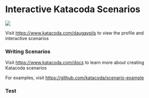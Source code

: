 # Interactive Katacoda Scenarios

[![](http://shields.katacoda.com/katacoda/daugavpils/count.svg)](https://www.katacoda.com/daugavpils "Get your profile on Katacoda.com")

Visit https://www.katacoda.com/daugavpils to view the profile and interactive scenarios

### Writing Scenarios
Visit https://www.katacoda.com/docs to learn more about creating Katacoda scenarios

For examples, visit https://github.com/katacoda/scenario-example
### Test

